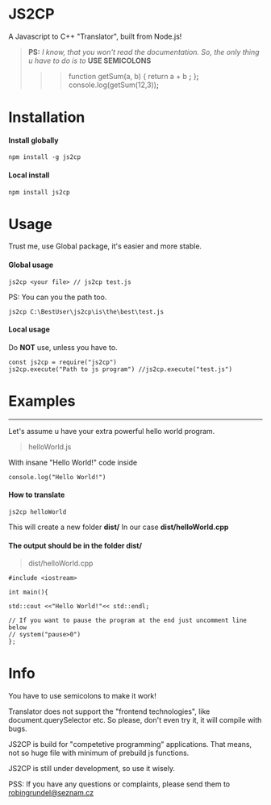 # JS2CP

A Javascript to C++ "Translator", built from Node.js!

> **PS:** _I know, that you won't read the documentation. So, the only thing u have to do is to_ **USE SEMICOLONS**
>
> > > function getSum(a, b) {
> > > return a + b **;**
> > > }**;**
> > > console.log(getSum(12,3))**;**

# Installation

#### Install globally

    npm install -g js2cp

#### Local install

    npm install js2cp

# Usage

Trust me, use Global package, it's easier and more stable.

#### Global usage

    js2cp <your file> // js2cp test.js

PS: You can you the path too.

    js2cp C:\BestUser\js2cp\is\the\best\test.js

#### Local usage

Do **NOT** use, unless you have to.

    const js2cp = require("js2cp")
    js2cp.execute("Path to js program") //js2cp.execute("test.js")

# Examples

---

Let's assume u have your extra powerful hello world program.

> helloWorld.js

With insane "Hello World!" code inside

    console.log("Hello World!")

#### How to translate

    js2cp helloWorld

This will create a new folder **dist/** In our case **dist/helloWorld.cpp**

#### The output should be in the folder **dist/**

> dist/helloWorld.cpp

    #include <iostream>

    int main(){

    std::cout <<"Hello World!"<< std::endl;

    // If you want to pause the program at the end just uncomment line below
    // system("pause>0")
    };

# Info

You have to use semicolons to make it work!

Translator does not support the "frontend technologies", like document.querySelector etc. So please, don't even try it, it will compile with bugs.

JS2CP is build for "competetive programming" applications. That means, not so huge file with minimum of prebuild js functions.

JS2CP is still under development, so use it wisely.

PSS: If you have any questions or complaints, please send them to robingrundel@seznam.cz
